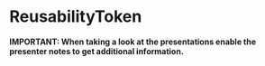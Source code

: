 # ReusabilityToken

**IMPORTANT: When taking a look at the presentations enable the presenter notes to get additional information.**
